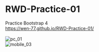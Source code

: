 # RWD-Practice-01
Practice Bootstrap 4<br>
https://wen-77.github.io/RWD-Practice-01/<br><br>
![pc_01](https://user-images.githubusercontent.com/25577480/124319453-d20f2d80-dbac-11eb-8b7c-ee44d55b43c7.gif)<br>
![mobile_03](https://user-images.githubusercontent.com/25577480/124317827-5ca25d80-dbaa-11eb-98df-8d10dccf3a0d.gif)

